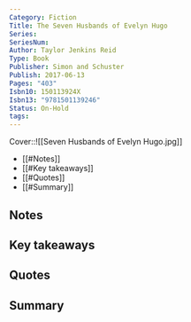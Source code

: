```yaml
---
Category: Fiction
Title: The Seven Husbands of Evelyn Hugo
Series: 
SeriesNum: 
Author: Taylor Jenkins Reid
Type: Book
Publisher: Simon and Schuster
Publish: 2017-06-13
Pages: "403"
Isbn10: 150113924X
Isbn13: "9781501139246"
Status: On-Hold
tags: 
---
```



Cover::![[Seven Husbands of Evelyn Hugo.jpg]]


- [[#Notes]]
- [[#Key takeaways]]
- [[#Quotes]]
- [[#Summary]]

## Notes

## Key takeaways

## Quotes

## Summary